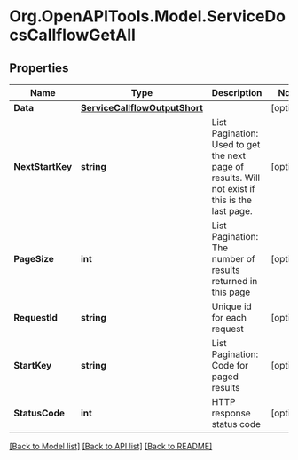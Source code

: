 # Org.OpenAPITools.Model.ServiceDocsCallflowGetAll

## Properties

Name | Type | Description | Notes
------------ | ------------- | ------------- | -------------
**Data** | [**ServiceCallflowOutputShort**](ServiceCallflowOutputShort.md) |  | [optional] 
**NextStartKey** | **string** | List Pagination: Used to get the next page of results. Will not exist if this is the last page. | [optional] 
**PageSize** | **int** | List Pagination: The number of results returned in this page | [optional] 
**RequestId** | **string** | Unique id for each request | [optional] 
**StartKey** | **string** | List Pagination: Code for paged results | [optional] 
**StatusCode** | **int** | HTTP response status code | [optional] 

[[Back to Model list]](../README.md#documentation-for-models) [[Back to API list]](../README.md#documentation-for-api-endpoints) [[Back to README]](../README.md)

